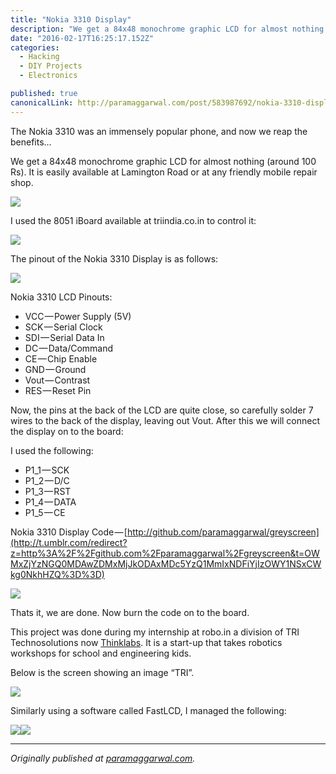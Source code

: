 ```yaml
---
title: "Nokia 3310 Display"
description: "We get a 84x48 monochrome graphic LCD for almost nothing (around 100 Rs). It is easily available at Lamington Road or at any friendly mobile repair shop. Now, the pins at the back of the LCD are…"
date: "2016-02-17T16:25:17.152Z"
categories: 
  - Hacking
  - DIY Projects
  - Electronics

published: true
canonicalLink: http://paramaggarwal.com/post/583987692/nokia-3310-display
---
```


The Nokia 3310 was an immensely popular phone, and now we reap the benefits…

We get a 84x48 monochrome graphic LCD for almost nothing (around 100 Rs). It is easily available at Lamington Road or at any friendly mobile repair shop.

![](/img/0*nKPqcSEC-EDUGTjk.jpg)

I used the 8051 iBoard available at triindia.co.in to control it:

![](/img/0*4PmkkFIMKgsAw9ta.jpg)

The pinout of the Nokia 3310 Display is as follows:

![](/img/0*3u1ruZo73j0qrwCm.jpg)

Nokia 3310 LCD Pinouts:

-   VCC — Power Supply (5V)
-   SCK — Serial Clock
-   SDI — Serial Data In
-   DC — Data/Command
-   CE — Chip Enable
-   GND — Ground
-   Vout — Contrast
-   RES — Reset Pin

Now, the pins at the back of the LCD are quite close, so carefully solder 7 wires to the back of the display, leaving out Vout. After this we will connect the display on to the board:

I used the following:

-   P1\_1 — SCK
-   P1\_2 — D/C
-   P1\_3 — RST
-   P1\_4 — DATA
-   P1\_5 — CE

Nokia 3310 Display Code — [http://github.com/paramaggarwal/greyscreen](http://t.umblr.com/redirect?z=http%3A%2F%2Fgithub.com%2Fparamaggarwal%2Fgreyscreen&t=OWMxZjYzNGQ0MDAwZDMxMjJkODAxMDc5YzQ1MmIxNDFiYjIzOWY1NSxCWkg0NkhHZQ%3D%3D)

![](/img/0*DGlilLXfwH100qmq.jpg)

Thats it, we are done. Now burn the code on to the board.

This project was done during my internship at robo.in a division of TRI Technosolutions now [Thinklabs](http://t.umblr.com/redirect?z=http%3A%2F%2Fthinklabs.in&t=ZGU0Njk3MThmZDE3ZjA5NDZjZDljYTQwMzFkZWFjMTdmY2JkZTRiMyxCWkg0NkhHZQ%3D%3D). It is a start-up that takes robotics workshops for school and engineering kids.

Below is the screen showing an image “TRI”.

![](/img/0*nEyy-Q7_IUg6upZV.jpg)

Similarly using a software called FastLCD, I managed the following:

![](/img/0*vjYejnrKNpSzydxz.jpg)![](/img/0*UGF5e1s9AyrfQSDU.jpg)

---

_Originally published at_ [_paramaggarwal.com_](http://paramaggarwal.com/post/583987692/nokia-3310-display)_._
